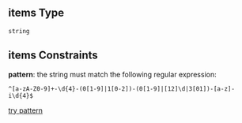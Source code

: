## items Type

`string`

## items Constraints

**pattern**: the string must match the following regular expression:&#x20;

```regexp
^[a-zA-Z0-9]+-\d{4}-(0[1-9]|1[0-2])-(0[1-9]|[12]\d|3[01])-[a-z]-i\d{4}$
```

[try pattern](https://regexr.com/?expression=%5E%5Ba-zA-Z0-9%5D%2B-%5Cd%7B4%7D-\(0%5B1-9%5D%7C1%5B0-2%5D\)-\(0%5B1-9%5D%7C%5B12%5D%5Cd%7C3%5B01%5D\)-%5Ba-z%5D-i%5Cd%7B4%7D%24 "try regular expression with regexr.com")
